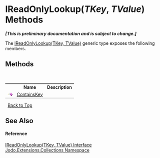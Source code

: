 # IReadOnlyLookup(*TKey*, *TValue*) Methods
 _**\[This is preliminary documentation and is subject to change.\]**_

The <a href="T_Jodo_Extensions_Collections_IReadOnlyLookup_2">IReadOnlyLookup(TKey, TValue)</a> generic type exposes the following members.


## Methods
&nbsp;<table><tr><th></th><th>Name</th><th>Description</th></tr><tr><td>![Public method](media/pubmethod.gif "Public method")</td><td><a href="M_Jodo_Extensions_Collections_IReadOnlyLookup_2_ContainsKey">ContainsKey</a></td><td /></tr></table>&nbsp;
<a href="#ireadonlylookup(*tkey*,-*tvalue*)-methods">Back to Top</a>

## See Also


#### Reference
<a href="T_Jodo_Extensions_Collections_IReadOnlyLookup_2">IReadOnlyLookup(TKey, TValue) Interface</a><br /><a href="N_Jodo_Extensions_Collections">Jodo.Extensions.Collections Namespace</a><br />
